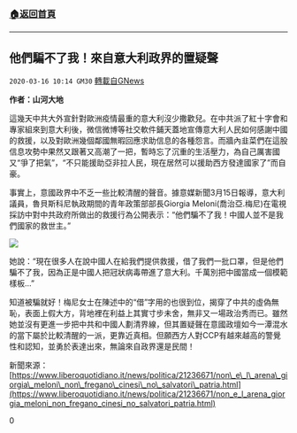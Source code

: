 ###  [:house:返回首頁](https://github.com/ourhimalayas/txt)
---

## 他們騙不了我！來自意大利政界的置疑聲
`2020-03-16 10:14 GM30` [轉載自GNews](https://gnews.org/zh-hant/142484/)

**作者：山河大地**

這幾天中共大外宣針對歐洲疫情最重的意大利沒少撒歡兒。在中共派了紅十字會和專家組來到意大利後，微信微博等社交軟件鋪天蓋地宣傳意大利人民如何感謝中國的救援，以及對歐洲幾個鄰國無暇回應求助信息的各種怨言。而牆內韭菜們在這股信息攻勢中果然又跟著又高潮了一把，暫時忘了沉重的生活壓力，為自己厲害國又“爭了把氣”，“不只能援助亞非拉人民，現在居然可以援助西方發達國家了”而自豪。

事實上，意國政界中不乏一些比較清醒的聲音。據意媒新聞3月15日報導，意大利議員，魯貝斯科尼執政期間的青年政策部部長Giorgia Meloni(喬治亞.梅尼)在電視採訪中對中共政府所做出的救援行為公開表示：“他們騙不了我！中國人並不是我們國家的救世主。”

![](https://s3-ap-northeast-1.amazonaws.com/news.guo.offload.media/wp-content/uploads/2020/03/16101109/IMG_1354.jpg)

她說：“現在很多人在說中國人在給我們提供救援，借了我們一批口罩，但是他們騙不了我，因為正是中國人把冠狀病毒帶進了意大利。千萬別把中國當成一個模範樣板…”

知道被騙就好！梅尼女士在陳述中的“借”字用的也很到位，揭穿了中共的虛偽無恥，表面上假大方，背地裡在利益上其實寸步未舍，無非又一場政治秀而已。雖然她並沒有更進一步把中共和中國人劃清界線，但其置疑聲在意國政壇如今一潭混水的當下屬於比較清醒的一派，更靠近真相。但願西方人對CCP有越來越高的警覺性和認知，並勇於表達出來，無論來自政界還是民間！

新聞來源： [https://www.liberoquotidiano.it/news/politica/21236671/non\_e\_l\_arena\_giorgia\_meloni\_non\_fregano\_cinesi\_no\_salvatori\_patria.html](https://www.liberoquotidiano.it/news/politica/21236671/non_e_l_arena_giorgia_meloni_non_fregano_cinesi_no_salvatori_patria.html)

0
